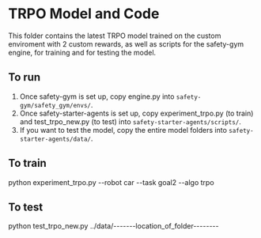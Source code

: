 # TRPO Model and Code
This folder contains the latest TRPO model trained on the custom enviroment with 2 custom rewards, as well as scripts for the safety-gym engine, for training and for testing the model.

## To run
1) Once safety-gym is set up, copy engine.py into `safety-gym/safety_gym/envs/`.
2) Once safety-starter-agents is set up, copy experiment_trpo.py (to train) and test_trpo_new.py (to test) into `safety-starter-agents/scripts/`.
3) If you want to test the model, copy the entire model folders into `safety-starter-agents/data/`.

## To train
python experiment_trpo.py --robot car --task goal2 --algo trpo

## To test
python test_trpo_new.py ../data/-------location_of_folder--------
